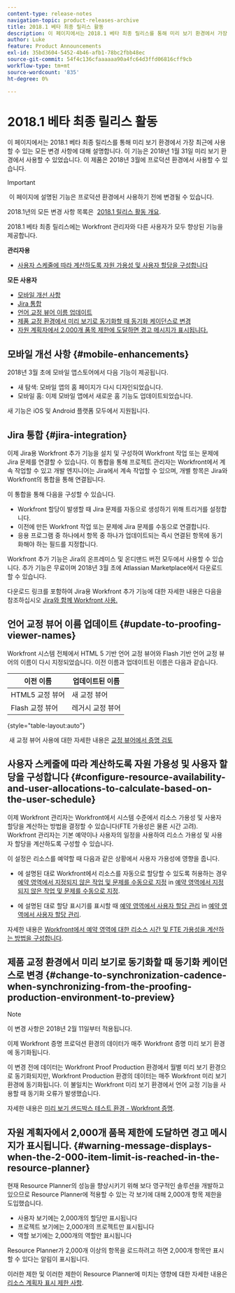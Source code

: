 ```yaml
---
content-type: release-notes
navigation-topic: product-releases-archive
title: 2018.1 베타 최종 릴리스 활동
description: 이 페이지에서는 2018.1 베타 최종 릴리스를 통해 미리 보기 환경에서 가장 최근에 사용할 수 있는 모든 변경 사항에 대해 설명합니다. 이 기능은 2018년 1월 31일 미리 보기 환경에서 사용할 수 있었습니다. 이 제품은 2018년 3월에 프로덕션 환경에서 사용할 수 있습니다.
author: Luke
feature: Product Announcements
exl-id: 35bd3604-5452-4b46-afb1-78bc2fbb48ec
source-git-commit: 54f4c136cfaaaaaa90a4fc64d3ffd06816cff9cb
workflow-type: tm+mt
source-wordcount: '835'
ht-degree: 0%

---
```


# 2018.1 베타 최종 릴리스 활동

이 페이지에서는 2018.1 베타 최종 릴리스를 통해 미리 보기 환경에서 가장 최근에 사용할 수 있는 모든 변경 사항에 대해 설명합니다. 이 기능은 2018년 1월 31일 미리 보기 환경에서 사용할 수 있었습니다. 이 제품은 2018년 3월에 프로덕션 환경에서 사용할 수 있습니다.

>[!IMPORTANT]
>
> 이 페이지에 설명된 기능은 프로덕션 환경에서 사용하기 전에 변경될 수 있습니다.

2018.1년의 모든 변경 사항 목록은  [2018.1 릴리스 활동 개요](../../../../product-announcements/product-releases/quarterly-release-archive/2018.1-release-activity/2018.1-release-activity-overview.md).

2018.1 베타 최종 릴리스에는 Workfront 관리자와 다른 사용자가 모두 향상된 기능을 제공합니다.

**관리자용**

* [사용자 스케줄에 따라 계산하도록 자원 가용성 및 사용자 할당을 구성합니다](#configure-resource-availability-and-user-allocations-to-calculate-based-on-the-user-schedule)

**모든 사용자**

* [모바일 개선 사항](#mobile-enhancements)
* [Jira 통합](#jira-integration)
* [언어 교정 뷰어 이름 업데이트](#update-to-proofing-viewer-names)
* [제품 교정 환경에서 미리 보기로 동기화할 때 동기화 케이던스로 변경](#change-to-synchronization-cadence-when-synchronizing-from-the-proofing-production-environment-to-preview)
* [자원 계획자에서 2,000개 품목 제한에 도달하면 경고 메시지가 표시됩니다.](#warning-message-displays-when-the-2-000-item-limit-is-reached-in-the-resource-planner)

## 모바일 개선 사항 {#mobile-enhancements}

2018년 3월 초에 모바일 앱스토어에서 다음 기능이 제공됩니다.

* 새 탐색: 모바일 앱의 홈 페이지가 다시 디자인되었습니다.
* 모바일 홈: 이제 모바일 앱에서 새로운 홈 기능도 업데이트되었습니다.

새 기능은 iOS 및 Android 플랫폼 모두에서 지원됩니다.

## Jira 통합 {#jira-integration}

이제 Jira용 Workfront 추가 기능을 설치 및 구성하여 Workfront 작업 또는 문제에 Jira 문제를 연결할 수 있습니다. 이 통합을 통해 프로젝트 관리자는 Workfront에서 계속 작업할 수 있고 개발 엔지니어는 Jira에서 계속 작업할 수 있으며, 개별 항목은 Jira와 Workfront의 통합을 통해 연결됩니다.

이 통합을 통해 다음을 구성할 수 있습니다.

* Workfront 할당이 발생할 때 Jira 문제를 자동으로 생성하기 위해 트리거를 설정합니다.
* 이전에 만든 Workfront 작업 또는 문제에 Jira 문제를 수동으로 연결합니다.
* 응용 프로그램 중 하나에서 항목 중 하나가 업데이트되는 즉시 연결된 항목에 동기화해야 하는 필드를 지정합니다.

Workfront 추가 기능은 Jira의 온프레미스 및 온디맨드 버전 모두에서 사용할 수 있습니다. 추가 기능은 무료이며 2018년 3월 초에 Atlassian Marketplace에서 다운로드할 수 있습니다.

다운로드 링크를 포함하여 Jira용 Workfront 추가 기능에 대한 자세한 내용은 다음을 참조하십시오 [Jira와 함께 Workfront 사용.](https://support.workfront.com/hc/en-us/sections/115001130053)

## 언어 교정 뷰어 이름 업데이트 {#update-to-proofing-viewer-names}

Workfront 시스템 전체에서 HTML 5 기반 언어 교정 뷰어와 Flash 기반 언어 교정 뷰어의 이름이 다시 지정되었습니다. 이전 이름과 업데이트된 이름은 다음과 같습니다. 

| **이전 이름** | **업데이트된 이름** |
|---|---|
| HTML5 교정 뷰어 | 새 교정 뷰어 |
| Flash 교정 뷰어 | 레거시 교정 뷰어 |

{style=&quot;table-layout:auto&quot;}

 새 교정 뷰어 사용에 대한 자세한 내용은 [교정 뷰어에서 증명 검토](https://support.workfront.com/hc/en-us/sections/115000275214)

## 사용자 스케줄에 따라 계산하도록 자원 가용성 및 사용자 할당을 구성합니다 {#configure-resource-availability-and-user-allocations-to-calculate-based-on-the-user-schedule}

이제 Workfront 관리자는 Workfront에서 시스템 수준에서 리소스 가용성 및 사용자 할당을 계산하는 방법을 결정할 수 있습니다(FTE 가용성은 물론 시간 고려). Workfront 관리자는 기본 예약이나 사용자의 일정을 사용하여 리소스 가용성 및 사용자 할당을 계산하도록 구성할 수 있습니다.

이 설정은 리소스를 예약할 때 다음과 같은 상황에서 사용자 가용성에 영향을 줍니다.

* 에 설명된 대로 Workfront에서 리소스를 자동으로 할당할 수 있도록 허용하는 경우 [예약 영역에서 지정되지 않은 작업 및 문제를 수동으로 지정](../../../../resource-mgmt/resource-scheduling/manually-assign-items-scheduling-areas.md) in [예약 영역에서 지정되지 않은 작업 및 문제를 수동으로 지정](../../../../resource-mgmt/resource-scheduling/manually-assign-items-scheduling-areas.md).

* 에 설명된 대로 할당 표시기를 표시할 때 [예약 영역에서 사용자 할당 관리](../../../../resource-mgmt/resource-scheduling/manage-allocations-scheduling-areas.md) in [예약 영역에서 사용자 할당 관리](../../../../resource-mgmt/resource-scheduling/manage-allocations-scheduling-areas.md).

자세한 내용은 [Workfront에서 예약 영역에 대한 리소스 시간 및 FTE 가용성을 계산하는 방법을 구성합니다](../../../../resource-mgmt/resource-scheduling/calculate-hours-fte-scheduling-area.md).

## 제품 교정 환경에서 미리 보기로 동기화할 때 동기화 케이던스로 변경 {#change-to-synchronization-cadence-when-synchronizing-from-the-proofing-production-environment-to-preview}

>[!NOTE]
이 변경 사항은 2018년 2월 11일부터 적용됩니다.

이제 Workfront 증명 프로덕션 환경의 데이터가 매주 Workfront 증명 미리 보기 환경에 동기화됩니다.

이 변경 전에 데이터는 Workfront Proof Production 환경에서 월별 미리 보기 환경으로 동기화되지만, Workfront Production 환경의 데이터는 매주 Workfront 미리 보기 환경에 동기화됩니다. 이 불일치는 Workfront 미리 보기 환경에서 언어 교정 기능을 사용할 때 동기화 오류가 발생했습니다. 

자세한 내용은 [미리 보기 샌드박스 테스트 환경 - Workfront 증명](../../../../workfront-proof/wp-getstarted/system-information/preview-sandbox.md). 

## 자원 계획자에서 2,000개 품목 제한에 도달하면 경고 메시지가 표시됩니다. {#warning-message-displays-when-the-2-000-item-limit-is-reached-in-the-resource-planner}

현재 Resource Planner의 성능을 향상시키기 위해 보다 영구적인 솔루션을 개발하고 있으므로 Resource Planner에 적용할 수 있는 각 보기에 대해 2,000개 항목 제한을 도입했습니다.

* 사용자 보기에는 2,000개의 할당만 표시됩니다
* 프로젝트 보기에는 2,000개의 프로젝트만 표시됩니다
* 역할 보기에는 2,000개의 역할만 표시됩니다

Resource Planner가 2,000개 이상의 항목을 로드하려고 하면 2,000개 항목만 표시할 수 있다는 알림이 표시됩니다.

이러한 제한 및 이러한 제한이 Resource Planner에 미치는 영향에 대한 자세한 내용은 [리소스 계획자 표시 제한 사항](../../../../resource-mgmt/resource-planning/resource-planner-display-limitations.md).

<!--
<p data-mc-conditions="QuicksilverOrClassic.Draft mode">To participate in our beta program for the Resource Planner performance, see <a href="../../../../product-announcements/betas/resource-planner-performance-beta.md" class="MCXref xref">Resource Planner performance beta </a>.</p>
-->
